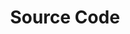 ---
aliases: [/docs/source_code, /docs/rosenpass-tool/source_code]
title: "Source Code"
linkTitle: "Source Code"
weight: 50
menu: false
type: docs
icon: fab fa-github
manualLink: "https://github.com/rosenpass/rosenpass"
manualLinkTarget: "_blank"
external: true
shortBlerb: "The Rosenpass GitHub repository"
blerb: "A link to the Rosenpass tool's source code in its GitHub repository. Much of the Rosenpass tool's development is monitored there, and we are responsive to issues, feature requests, and other topics raised directly in the repository."
---